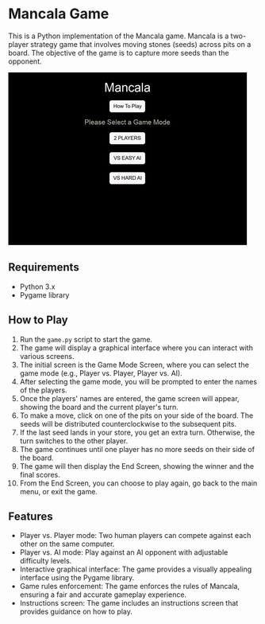 # Mancala Game

This is a Python implementation of the Mancala game. Mancala is a two-player strategy game that involves moving stones (seeds) across pits on a board. The objective of the game is to capture more seeds than the opponent.

![Mancala Demo](MancalaDemo.gif)


## Requirements

- Python 3.x
- Pygame library

## How to Play

1. Run the `game.py` script to start the game.
2. The game will display a graphical interface where you can interact with various screens.
3. The initial screen is the Game Mode Screen, where you can select the game mode (e.g., Player vs. Player, Player vs. AI).
4. After selecting the game mode, you will be prompted to enter the names of the players.
5. Once the players' names are entered, the game screen will appear, showing the board and the current player's turn.
6. To make a move, click on one of the pits on your side of the board. The seeds will be distributed counterclockwise to the subsequent pits.
7. If the last seed lands in your store, you get an extra turn. Otherwise, the turn switches to the other player.
8. The game continues until one player has no more seeds on their side of the board.
9. The game will then display the End Screen, showing the winner and the final scores.
10. From the End Screen, you can choose to play again, go back to the main menu, or exit the game.

## Features

- Player vs. Player mode: Two human players can compete against each other on the same computer.
- Player vs. AI mode: Play against an AI opponent with adjustable difficulty levels.
- Interactive graphical interface: The game provides a visually appealing interface using the Pygame library.
- Game rules enforcement: The game enforces the rules of Mancala, ensuring a fair and accurate gameplay experience.
- Instructions screen: The game includes an instructions screen that provides guidance on how to play.
